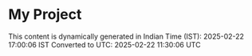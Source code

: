 # My Project

This content is dynamically generated in Indian Time (IST): 2025-02-22 17:00:06 IST
Converted to UTC: 2025-02-22 11:30:06 UTC
